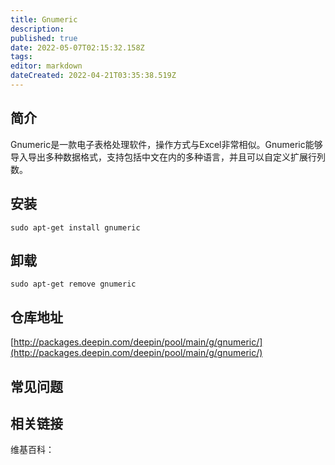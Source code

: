 ```yaml
---
title: Gnumeric
description: 
published: true
date: 2022-05-07T02:15:32.158Z
tags: 
editor: markdown
dateCreated: 2022-04-21T03:35:38.519Z
---
```


## 简介

Gnumeric是一款电子表格处理软件，操作方式与Excel非常相似。Gnumeric能够导入导出多种数据格式，支持包括中文在内的多种语言，并且可以自定义扩展行列数。

## 安装

`sudo apt-get install gnumeric`

## 卸载

`sudo apt-get remove gnumeric`

## 仓库地址

[http://packages.deepin.com/deepin/pool/main/g/gnumeric/](http://packages.deepin.com/deepin/pool/main/g/gnumeric/)


## 常见问题


## 相关链接

维基百科：